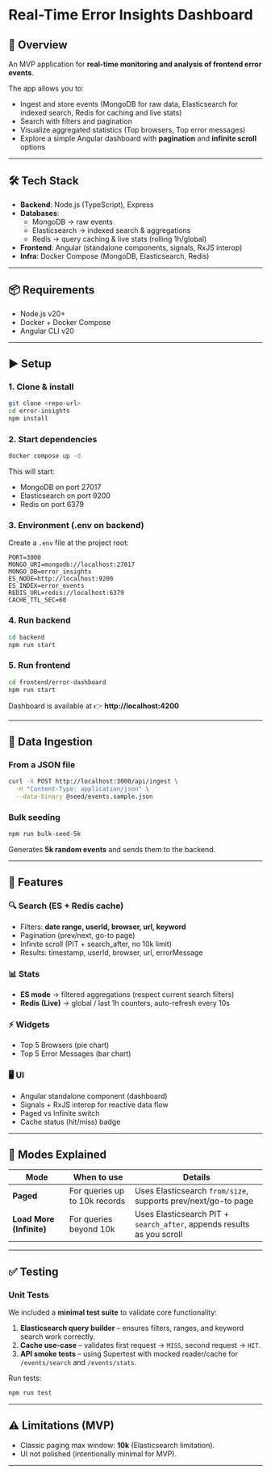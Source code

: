 # Real-Time Error Insights Dashboard

## 🎯 Overview

An MVP application for **real-time monitoring and analysis of frontend error events**.

The app allows you to:

- Ingest and store events (MongoDB for raw data, Elasticsearch for indexed search, Redis for caching and live stats)
- Search with filters and pagination
- Visualize aggregated statistics (Top browsers, Top error messages)
- Explore a simple Angular dashboard with **pagination** and **infinite scroll** options

---

## 🛠 Tech Stack

- **Backend**: Node.js (TypeScript), Express
- **Databases**:
  - MongoDB → raw events
  - Elasticsearch → indexed search & aggregations
  - Redis → query caching & live stats (rolling 1h/global)
- **Frontend**: Angular (standalone components, signals, RxJS interop)
- **Infra**: Docker Compose (MongoDB, Elasticsearch, Redis)

---

## 📦 Requirements

- Node.js v20+
- Docker + Docker Compose
- Angular CLI v20

---

## ▶️ Setup

### 1. Clone & install
```bash
git clone <repo-url>
cd error-insights
npm install
```

### 2. Start dependencies
```bash
docker compose up -d
```
This will start:
- MongoDB on port 27017  
- Elasticsearch on port 9200  
- Redis on port 6379  

### 3. Environment (.env on backend)
Create a `.env` file at the project root:

```env
PORT=3000
MONGO_URI=mongodb://localhost:27017
MONGO_DB=error_insights
ES_NODE=http://localhost:9200
ES_INDEX=error_events
REDIS_URL=redis://localhost:6379
CACHE_TTL_SEC=60
```

### 4. Run backend
```bash
cd backend
npm run start
```

### 5. Run frontend
```bash
cd frontend/error-dashboard
npm run start
```

Dashboard is available at 👉 **http://localhost:4200**

---

## 💾 Data Ingestion

### From a JSON file
```bash
curl -X POST http://localhost:3000/api/ingest \
  -H "Content-Type: application/json" \
  --data-binary @seed/events.sample.json
```

### Bulk seeding
```bash
npm run bulk-seed-5k
```
Generates **5k random events** and sends them to the backend.

---

## 📑 Features

### 🔍 Search (ES + Redis cache)
- Filters: **date range, userId, browser, url, keyword**
- Pagination (prev/next, go-to page)
- Infinite scroll (PIT + search_after, no 10k limit)
- Results: timestamp, userId, browser, url, errorMessage

### 📊 Stats
- **ES mode** → filtered aggregations (respect current search filters)
- **Redis (Live)** → global / last 1h counters, auto-refresh every 10s

### ⚡ Widgets
- Top 5 Browsers (pie chart)
- Top 5 Error Messages (bar chart)

### 🖥 UI
- Angular standalone component (dashboard)
- Signals + RxJS interop for reactive data flow
- Paged vs Infinite switch
- Cache status (hit/miss) badge

---

## 🔄 Modes Explained

| Mode        | When to use | Details |
|-------------|------------|---------|
| **Paged**   | For queries up to 10k records | Uses Elasticsearch `from/size`, supports prev/next/go-to page |
| **Load More (Infinite)** | For queries beyond 10k | Uses Elasticsearch PIT + `search_after`, appends results as you scroll |

---

## ✅ Testing

### Unit Tests
We included a **minimal test suite** to validate core functionality:

1. **Elasticsearch query builder** – ensures filters, ranges, and keyword search work correctly.
2. **Cache use-case** – validates first request → `MISS`, second request → `HIT`.
3. **API smoke tests** – using Supertest with mocked reader/cache for `/events/search` and `/events/stats`.

Run tests:
```bash
npm run test
```


---

## ⚠️ Limitations (MVP)
  
- Classic paging max window: **10k** (Elasticsearch limitation).  
- UI not polished (intentionally minimal for MVP).  

---

